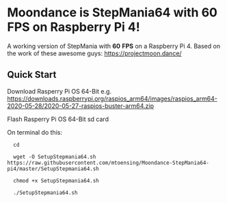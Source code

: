 # **Moondance** is StepMania64 with 60 FPS on Raspberry Pi 4!

A working version of StepMania with **60** **FPS** on a Raspberry Pi 4. Based on the work of these awesome guys: https://projectmoon.dance/

## Quick Start

Download Rasperry Pi OS 64-Bit
e.g. https://downloads.raspberrypi.org/raspios_arm64/images/raspios_arm64-2020-05-28/2020-05-27-raspios-buster-arm64.zip

Flash Rasperry Pi OS 64-Bit sd card

On terminal do this:

```
  cd

  wget -O SetupStepmania64.sh https://raw.githubusercontent.com/mtoensing/Moondance-StepMania64-pi4/master/SetupStepmania64.sh

  chmod +x SetupStepmania64.sh

  ./SetupStepmania64.sh
```
